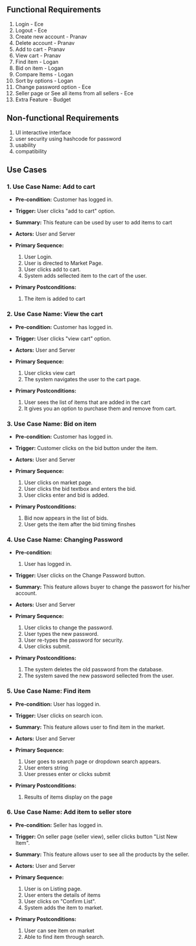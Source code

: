 ## Functional Requirements
1. Login - Ece
2. Logout - Ece
3. Create new account - Pranav
4. Delete account - Pranav
5. Add to cart - Pranav
6. View cart - Pranav
7. Find item - Logan
8. Bid on item - Logan
9. Compare Items - Logan
10. Sort by options - Logan
11. Change password option - Ece
12. Seller page or See all items from all sellers - Ece
13. Extra Feature - Budget


## Non-functional Requirements
1. UI interactive interface
2. user security using hashcode for password
3. usability
4. compatibility

## Use Cases
### 1. Use Case Name:  Add to cart
- **Pre-condition:** <can be a list or short description> Customer has logged in.
- **Trigger:** <can be a list or short description> User clicks "add to cart" option.
- **Summary:** This feature can be used by user to add items to cart
- **Actors:** User and Server
- **Primary Sequence:**
  1. User Login.
  2. User is directed to Market Page.
  3. User clicks add to cart. 
  4. System adds sellected item to the cart of the user.
  
- **Primary Postconditions:** <can be a list or short description> 
  1. The item is added to cart

  
### 2. Use Case Name: View the cart
- **Pre-condition:** <can be a list or short description> Customer has logged in.
- **Trigger:** <can be a list or short description> User clicks "view cart" option.
- **Actors:** User and Server
- **Primary Sequence:**
  1. User clicks view cart
  2. The system navigates the user to the cart page.
  
- **Primary Postconditions:** <can be a list or short description> 
  1. User sees the list of items that are added in the cart
  2. It gives you an option to purchase them  and remove from cart.
  
  
### 3. Use Case Name:  Bid on item
- **Pre-condition:** <can be a list or short description> Customer has logged in.
- **Trigger:** <can be a list or short description> Customer clicks on the bid button under the item.
- **Actors:** User and Server
- **Primary Sequence:**
  1. User clicks on market page.
  2. User clicks the bid textbox and enters the bid.
  3. User clicks enter and bid is added.
  
  
- **Primary Postconditions:** <can be a list or short description>
  1. Bid now appears in the list of bids.
  2. User gets the item after the bid timing finshes
  
### 4. Use Case Name: Changing Password
- **Pre-condition:** <can be a list or short description>  
  1. User has logged in.
  
- **Trigger:** <can be a list or short description> User clicks on the Change Password button.
- **Summary:** This feature allows buyer to change the passwort for his/her account.
- **Actors:** User and Server
- **Primary Sequence:**
  1. User clicks to change the password.
  2. User types the new password.
  3. User re-types the password for security.
  4. User clicks submit.
 
  
- **Primary Postconditions:** <can be a list or short description> 

  1. The system deletes the old password from the database.
  2. The system saved the new password sellected from the user.

  
### 5. Use Case Name: Find item
- **Pre-condition:** <can be a list or short description> User has logged in.
- **Trigger:** <can be a list or short description> User clicks on search icon. 
- **Summary:** This feature allows user to find item in the market.
- **Actors:** User and Server
- **Primary Sequence:**
  1. User goes to search page or dropdown search appears.
  2. User enters string
  3. User presses enter or clicks submit
  
  
- **Primary Postconditions:** <can be a list or short description> 
  1. Results of items display on the page
  
### 6. Use Case Name: Add item to seller store 
- **Pre-condition:** <can be a list or short description> Seller has logged in.
- **Trigger:** <can be a list or short description> On seller page (seller view), seller clicks button "List New Item".
- **Summary:** This feature allows user to see all the products by the seller.
- **Actors:** User and Server
- **Primary Sequence:**
  1. User is on Listing page.
  2. User enters the details of items
  3. User clicks on "Confirm List". 
  4. System adds the item to market.
  
  
- **Primary Postconditions:** <can be a list or short description>  
  1. User can see item on market
  2. Able to find item through search.
